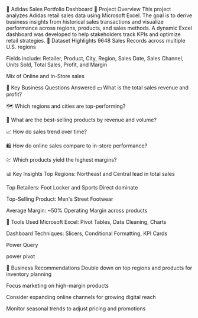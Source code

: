 👟 Adidas Sales Portfolio Dashboard
📌 Project Overview
This project analyzes Adidas retail sales data using Microsoft Excel. The goal is to derive business insights from historical sales transactions and visualize performance across regions, products, and sales methods. A dynamic Excel dashboard was developed to help stakeholders track KPIs and optimize retail strategies.
📁 Dataset Highlights
9648 Sales Records across multiple U.S. regions

Fields include: Retailer, Product, City, Region, Sales Date, Sales Channel, Units Sold, Total Sales, Profit, and Margin

Mix of Online and In-Store sales

🎯 Key Business Questions Answered
💵 What is the total sales revenue and profit?

🗺️ Which regions and cities are top-performing?

🧾 What are the best-selling products by revenue and volume?

📈 How do sales trend over time?

🛍️ How do online sales compare to in-store performance?

💹 Which products yield the highest margins?

📊 Key Insights
Top Regions: Northeast and Central lead in total sales

Top Retailers: Foot Locker and Sports Direct dominate

Top-Selling Product: Men's Street Footwear

Average Margin: ~50% Operating Margin across products



🧰 Tools Used
Microsoft Excel: Pivot Tables, Data Cleaning, Charts

Dashboard Techniques: Slicers, Conditional Formatting, KPI Cards

 Power Query 

 power pivot 

🧠 Business Recommendations
Double down on top regions and products for inventory planning

Focus marketing on high-margin products

Consider expanding online channels for growing digital reach

Monitor seasonal trends to adjust pricing and promotions



